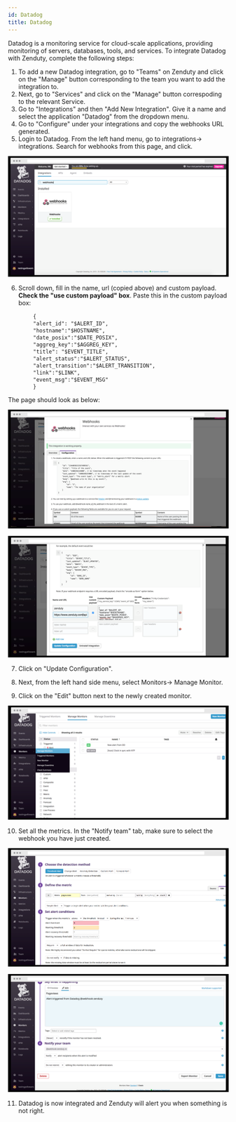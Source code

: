 ```yaml
---
id: Datadog
title: Datadog
---
```

Datadog is a monitoring service for cloud-scale applications, providing monitoring of servers, databases, tools, and services. To integrate Datadog with Zenduty, complete the following steps:

1. To add a new Datadog integration, go to "Teams" on Zenduty and click on the "Manage" button corresponding to the team you want to add the integration to.
2. Next, go to "Services" and click on the "Manage" button correspoding to the relevant Service.
3. Go to "Integrations" and then "Add New Integration". Give it a name and select the application "Datadog" from the dropdown menu.
4. Go to "Configure" under your integrations and copy the webhooks URL generated. 
5. Login to Datadog. From the left hand menu, go to integrations-> integrations. Search for webhooks from this page, and click.

![](/img/Integrations/Datadog/Webhooks1.png)

6. Scroll down, fill in the name, url (copied above) and custom payload. **Check the "use custom payload" box**.
Paste this in the custom payload box:
```
		{
		"alert_id": "$ALERT_ID",
		"hostname":"$HOSTNAME",
		"date_posix":"$DATE_POSIX",
		"aggreg_key":"$AGGREG_KEY",
		"title": "$EVENT_TITLE", 
		"alert_status":"$ALERT_STATUS",
		"alert_transition":"$ALERT_TRANSITION",
		"link":"$LINK",
		"event_msg":"$EVENT_MSG"
		}
```
The page should look as below:

![](/img/Integrations/Datadog/Webhooks2.png)

![](/img/Integrations/Datadog/Webhooks3.png)

7. Click on "Update Configuration".

8. Next, from the left hand side menu, select Monitors-> Manage Monitor.

9. Click on the "Edit" button next to the newly created monitor. 

![](/img/Integrations/Datadog/Monitors1.png)

10. Set all the metrics. In the "Notify team" tab, make sure to select the webhook you have just created. 

![](/img/Integrations/Datadog/Monitors2.png)

![](/img/Integrations/Datadog/Monitors3.png)

11. Datadog is now integrated and Zenduty will alert you when something is not right.
